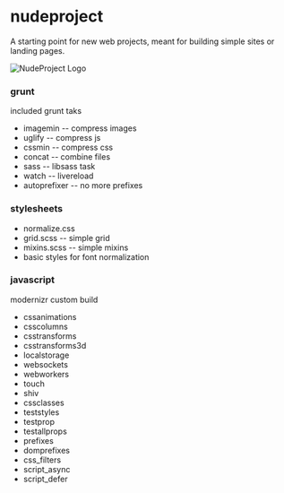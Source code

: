 nudeproject
===========

A starting point for new web projects, meant for building simple sites or landing pages.

![NudeProject Logo](https://raw.github.com/james2doyle/nudeproject/master/nudeproject.png)

### grunt

included grunt taks

* imagemin -- compress images
* uglify -- compress js
* cssmin -- compress css
* concat -- combine files
* sass -- libsass task
* watch -- livereload
* autoprefixer -- no more prefixes

### stylesheets

* normalize.css
* grid.scss -- simple grid
* mixins.scss -- simple mixins
* basic styles for font normalization

### javascript

modernizr custom build

* cssanimations
* csscolumns
* csstransforms
* csstransforms3d
* localstorage
* websockets
* webworkers
* touch
* shiv
* cssclasses
* teststyles
* testprop
* testallprops
* prefixes
* domprefixes
* css_filters
* script_async
* script_defer
